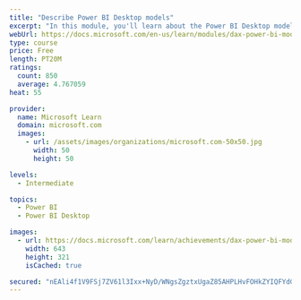 ```yaml
---
title: "Describe Power BI Desktop models"
excerpt: "In this module, you'll learn about the Power BI Desktop model structure, star schema design basics, analytics queries, and report visual configuration. This module provides a strong foundation on which you can learn to optimize model designs and add model calculations."
webUrl: https://docs.microsoft.com/en-us/learn/modules/dax-power-bi-models/
type: course
price: Free
length: PT20M
ratings:
  count: 850
  average: 4.767059
heat: 55

provider:
  name: Microsoft Learn
  domain: microsoft.com
  images:
    - url: /assets/images/organizations/microsoft.com-50x50.jpg
      width: 50
      height: 50

levels:
  - Intermediate

topics:
  - Power BI
  - Power BI Desktop

images:
  - url: https://docs.microsoft.com/learn/achievements/dax-power-bi-models-social.png
    width: 643
    height: 321
    isCached: true

secured: "nEAli4f1V9FSj7ZV61l3Ixx+NyD/WNgsZgztxUgaZ85AHPLHvFOHkZYIQFYdGYiu0MpPXku9HB9iqMD9NXeo7w6+bC5nVK6LB/7ZMUPba9biDOZEjtIdpUwbihpmuI0qcaNxBdsyMiHKBPFzwzbiK4nYjNjxXLZZ1HT24Wsx+zvEcars6AQy0ahO+GgypztoUUub3trjRG2FMKULERDjXzvllSiiK4hRXaVZECV1SFLkoZQ1kdEltTWN/i1YHspkpWJ56CvjLzXPYKYt82Q/i2VpCpvzLshsWMpiPFx7nlZ3ediQPiSdJsjyRsrnvfkSkrtxnZSCaOoMjojUdjsHrdEMRACB2VEO+CKRT1XAgDVl8S/kI/MRtpZRQ+bQa9bEWcXKJJJOiUePZxK9vCqftWp7QgTQ3ns69HaQpjGiRjc=;LU9jtKjxqGMIcWi9SI1QWg=="
---
```


